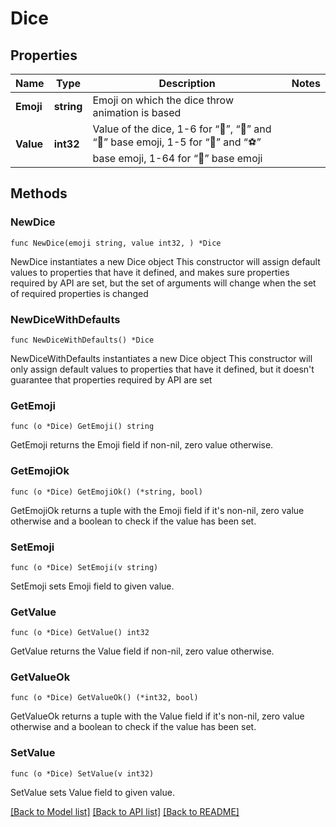 # Dice

## Properties

Name | Type | Description | Notes
------------ | ------------- | ------------- | -------------
**Emoji** | **string** | Emoji on which the dice throw animation is based | 
**Value** | **int32** | Value of the dice, 1-6 for “🎲”, “🎯” and “🎳” base emoji, 1-5 for “🏀” and “⚽” base emoji, 1-64 for “🎰” base emoji | 

## Methods

### NewDice

`func NewDice(emoji string, value int32, ) *Dice`

NewDice instantiates a new Dice object
This constructor will assign default values to properties that have it defined,
and makes sure properties required by API are set, but the set of arguments
will change when the set of required properties is changed

### NewDiceWithDefaults

`func NewDiceWithDefaults() *Dice`

NewDiceWithDefaults instantiates a new Dice object
This constructor will only assign default values to properties that have it defined,
but it doesn't guarantee that properties required by API are set

### GetEmoji

`func (o *Dice) GetEmoji() string`

GetEmoji returns the Emoji field if non-nil, zero value otherwise.

### GetEmojiOk

`func (o *Dice) GetEmojiOk() (*string, bool)`

GetEmojiOk returns a tuple with the Emoji field if it's non-nil, zero value otherwise
and a boolean to check if the value has been set.

### SetEmoji

`func (o *Dice) SetEmoji(v string)`

SetEmoji sets Emoji field to given value.


### GetValue

`func (o *Dice) GetValue() int32`

GetValue returns the Value field if non-nil, zero value otherwise.

### GetValueOk

`func (o *Dice) GetValueOk() (*int32, bool)`

GetValueOk returns a tuple with the Value field if it's non-nil, zero value otherwise
and a boolean to check if the value has been set.

### SetValue

`func (o *Dice) SetValue(v int32)`

SetValue sets Value field to given value.



[[Back to Model list]](../README.md#documentation-for-models) [[Back to API list]](../README.md#documentation-for-api-endpoints) [[Back to README]](../README.md)


